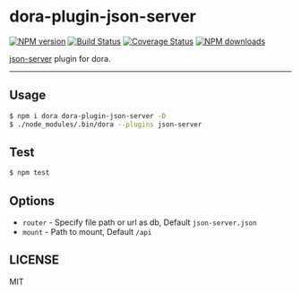 # dora-plugin-json-server

[![NPM version](https://img.shields.io/npm/v/dora-plugin-json-server.svg?style=flat)](https://npmjs.org/package/dora-plugin-json-server)
[![Build Status](https://img.shields.io/travis/dora-js/dora-plugin-json-server.svg?style=flat)](https://travis-ci.org/dora-js/dora-plugin-json-server)
[![Coverage Status](https://img.shields.io/coveralls/dora-js/dora-plugin-json-server.svg?style=flat)](https://coveralls.io/r/dora-js/dora-plugin-json-server)
[![NPM downloads](http://img.shields.io/npm/dm/dora-plugin-json-server.svg?style=flat)](https://npmjs.org/package/dora-plugin-json-server)

[json-server](https://github.com/typicode/json-server) plugin for dora.

---

## Usage

```bash
$ npm i dora dora-plugin-json-server -D
$ ./node_modules/.bin/dora --plugins json-server
```

## Test

```bash
$ npm test
```

## Options

- `router` - Specify file path or url as db, Default `json-server.json`
- `mount` - Path to mount, Default `/api`

## LICENSE

MIT
